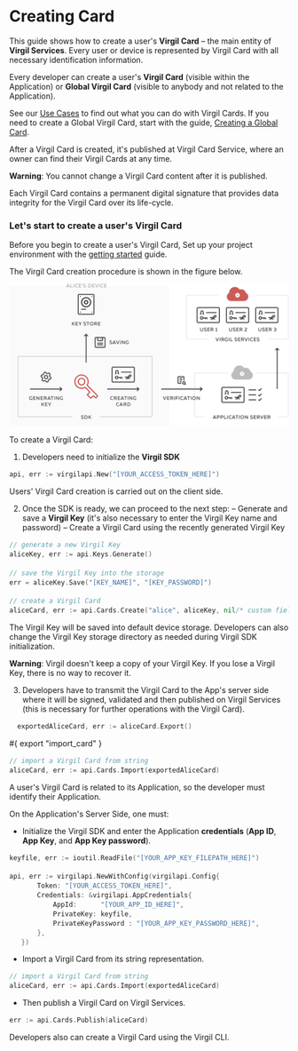 # Creating Card

This guide shows how to create a user's **Virgil Card** – the main entity of **Virgil Services**. Every user or device is represented by Virgil Card with all necessary identification information.

Every developer can create a user's **Virgil Card** (visible within the Application) or **Global Virgil Card** (visible to anybody and not related to the Application).

See our [Use Cases](https://github.com/go-virgil/virgil/tree/docs-review/docs/get-started) to find out what you can do with Virgil Cards. If you need to create a Global Virgil Card, start with the guide, [Creating a Global Card](/docs/guides/virgil-card/creating-global-card.md).

After a Virgil Card is created, it's published at Virgil Card Service, where an owner can find their Virgil Cards at any time.

**Warning**: You cannot change a Virgil Card content after it is published.

Each Virgil Card contains a  permanent digital signature that provides data integrity for the Virgil Card over its life-cycle.



### Let's start to create a user's Virgil Card

Before you begin to create a user's Virgil Card, Set up your project environment with the [getting started](/docs/guides/configuration/client-configuration.md) guide.


The Virgil Card creation procedure is shown in the figure below.

![Virgil Card Generation](/docs/img/Card_introduct.png "Create Virgil Card")


To create a Virgil Card:

1. Developers need to initialize the **Virgil SDK**

```go
api, err := virgilapi.New("[YOUR_ACCESS_TOKEN_HERE]")
```

Users' Virgil Card creation is carried out on the client side.

2. Once the SDK is ready, we can proceed to the next step:
  – Generate and save a **Virgil Key** (it's also necessary to enter the Virgil Key name and password)
  – Create a Virgil Card using the recently generated Virgil Key


  ```go
  // generate a new Virgil Key
  aliceKey, err := api.Keys.Generate()

  // save the Virgil Key into the storage
  err = aliceKey.Save("[KEY_NAME]", "[KEY_PASSWORD]")

  // create a Virgil Card
  aliceCard, err := api.Cards.Create("alice", aliceKey, nil/* custom fields */)
  ```


The Virgil Key will be saved into default device storage. Developers can also change the Virgil Key storage directory as needed during Virgil SDK initialization.

**Warning**: Virgil doesn't keep a copy of your Virgil Key. If you lose a Virgil Key, there is no way to recover it.

3. Developers have to transmit the Virgil Card to the App's server side where it will be signed, validated and then published on Virgil Services (this is necessary for further operations with the Virgil Card).

```go
  exportedAliceCard, err := aliceCard.Export()
```

#{ export "import_card" }
```go
// import a Virgil Card from string
aliceCard, err := api.Cards.Import(exportedAliceCard)
```

A user's Virgil Card is related to its Application, so the developer must identify their Application.

On the Application's Server Side, one must:

 - Initialize the Virgil SDK and enter the Application **credentials** (**App ID**, **App Key**, and **App Key password**).

 ```go
 keyfile, err := ioutil.ReadFile("[YOUR_APP_KEY_FILEPATH_HERE]")

 api, err := virgilapi.NewWithConfig(virgilapi.Config{
 		Token: "[YOUR_ACCESS_TOKEN_HERE]",
 		Credentials: &virgilapi.AppCredentials{
 			AppId:      "[YOUR_APP_ID_HERE]",
 			PrivateKey: keyfile,
 			PrivateKeyPassword : "[YOUR_APP_KEY_PASSWORD_HERE]",
 		},
 	})
 ```


-  Import a Virgil Card from its string representation.

```go
// import a Virgil Card from string
aliceCard, err := api.Cards.Import(exportedAliceCard)
```

-  Then publish a Virgil Card on Virgil Services.

```go
err := api.Cards.Publish(aliceCard)
```

Developers also can create a Virgil Card using the Virgil CLI.
